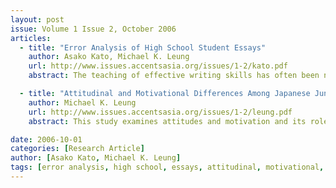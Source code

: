 ```yaml
---
layout: post
issue: Volume 1 Issue 2, October 2006
articles:
  - title: "Error Analysis of High School Student Essays"
    author: Asako Kato, Michael K. Leung
    url: http://www.issues.accentsasia.org/issues/1-2/kato.pdf
    abstract: The teaching of effective writing skills has often been neglected in Japanese high school curriculums despite the fact that the Ministry of Education places an emphasis on writing as an important productive skill. To what extent can high school students “write” essays in English? This paper focuses on prominent errors found in high school students’ essays submitted to an annual writing contest in Saitama Prefecture, eastern Japan. The paper also explores ways to effectively teach and learn writing in Japan.

  - title: "Attitudinal and Motivational Differences Among Japanese Junior High School Students Towards English Education in Japan"
    author: Michael K. Leung
    url: http://www.issues.accentsasia.org/issues/1-2/leung.pdf
    abstract: This study examines attitudes and motivation and its role in the study of English in the Japanese junior high school EFL setting. Using extensive qualitative and statistical quantitative data analysis, the author attempts to gauge attitudinal and motivational trends among junior high school students towards English education. The purpose of this study was to investigate the primary sources of motivation for students, and whether there would be changes in these attitudes and motivations towards English education as they progressed from their first-year to third-year of study.

date: 2006-10-01
categories: [Research Article]
author: [Asako Kato, Michael K. Leung]
tags: [error analysis, high school, essays, attitudinal, motivational, junior high school, english]
---
```

